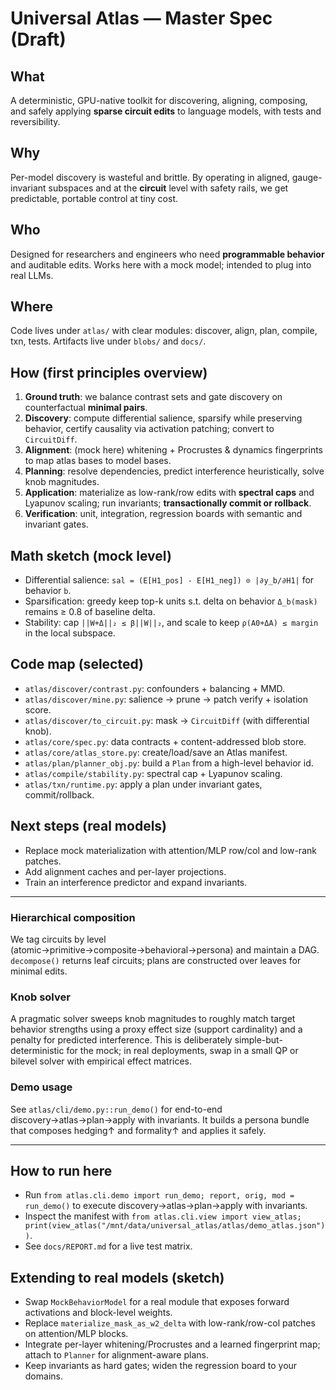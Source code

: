 
# Universal Atlas — Master Spec (Draft)

## What
A deterministic, GPU-native toolkit for discovering, aligning, composing, and safely applying **sparse circuit edits** to language models, with tests and reversibility.

## Why
Per-model discovery is wasteful and brittle. By operating in aligned, gauge-invariant subspaces and at the **circuit** level with safety rails, we get predictable, portable control at tiny cost.

## Who
Designed for researchers and engineers who need **programmable behavior** and auditable edits. Works here with a mock model; intended to plug into real LLMs.

## Where
Code lives under `atlas/` with clear modules: discover, align, plan, compile, txn, tests. Artifacts live under `blobs/` and `docs/`.

## How (first principles overview)
1. **Ground truth**: we balance contrast sets and gate discovery on counterfactual **minimal pairs**.
2. **Discovery**: compute differential salience, sparsify while preserving behavior, certify causality via activation patching; convert to `CircuitDiff`.
3. **Alignment**: (mock here) whitening + Procrustes & dynamics fingerprints to map atlas bases to model bases.
4. **Planning**: resolve dependencies, predict interference heuristically, solve knob magnitudes.
5. **Application**: materialize as low-rank/row edits with **spectral caps** and Lyapunov scaling; run invariants; **transactionally commit or rollback**.
6. **Verification**: unit, integration, regression boards with semantic and invariant gates.

## Math sketch (mock level)
- Differential salience: `sal = (E[H1_pos] - E[H1_neg]) ⊙ |∂y_b/∂H1|` for behavior `b`.
- Sparsification: greedy keep top-k units s.t. delta on behavior `Δ_b(mask)` remains ≥ 0.8 of baseline delta.
- Stability: cap `||W+Δ||₂ ≤ β||W||₂`, and scale to keep `ρ(A0+ΔA) ≤ margin` in the local subspace.

## Code map (selected)
- `atlas/discover/contrast.py`: confounders + balancing + MMD.
- `atlas/discover/mine.py`: salience → prune → patch verify + isolation score.
- `atlas/discover/to_circuit.py`: mask → `CircuitDiff` (with differential knob).
- `atlas/core/spec.py`: data contracts + content-addressed blob store.
- `atlas/core/atlas_store.py`: create/load/save an Atlas manifest.
- `atlas/plan/planner_obj.py`: build a `Plan` from a high-level behavior id.
- `atlas/compile/stability.py`: spectral cap + Lyapunov scaling.
- `atlas/txn/runtime.py`: apply a plan under invariant gates, commit/rollback.

## Next steps (real models)
- Replace mock materialization with attention/MLP row/col and low-rank patches.
- Add alignment caches and per-layer projections.
- Train an interference predictor and expand invariants.


---
### Hierarchical composition
We tag circuits by level (atomic→primitive→composite→behavioral→persona) and maintain a DAG. `decompose()` returns leaf circuits; plans are constructed over leaves for minimal edits.

### Knob solver
A pragmatic solver sweeps knob magnitudes to roughly match target behavior strengths using a proxy effect size (support cardinality) and a penalty for predicted interference. This is deliberately simple-but-deterministic for the mock; in real deployments, swap in a small QP or bilevel solver with empirical effect matrices.

### Demo usage
See `atlas/cli/demo.py::run_demo()` for end-to-end discovery→atlas→plan→apply with invariants. It builds a persona bundle that composes hedging↑ and formality↑ and applies it safely.


---
## How to run here
- Run `from atlas.cli.demo import run_demo; report, orig, mod = run_demo()` to execute discovery→atlas→plan→apply with invariants.
- Inspect the manifest with `from atlas.cli.view import view_atlas; print(view_atlas("/mnt/data/universal_atlas/atlas/demo_atlas.json"))`.
- See `docs/REPORT.md` for a live test matrix.

## Extending to real models (sketch)
- Swap `MockBehaviorModel` for a real module that exposes forward activations and block-level weights.
- Replace `materialize_mask_as_w2_delta` with low-rank/row-col patches on attention/MLP blocks.
- Integrate per-layer whitening/Procrustes and a learned fingerprint map; attach to `Planner` for alignment-aware plans.
- Keep invariants as hard gates; widen the regression board to your domains.
